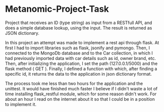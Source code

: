 # Metanomic-Project-Task
Project that receives an ID (type string) as input from a RESTfull API, and does a simple database lookup, using the input. The result is returned as JSON dictionary.

In this project an attempt was made to implement a rest api through flask.
At first I had to import libraries such as flask, jsonify and pymongo.
Then, I connected to the MongoDb database and to the Car collection, in which I had previously imported data with car details such as id, owner brand, etc.
Then, after initializing the application, I set the path (127.0.0.1/5000) and the flask method ( GET ).
Finally, I defined a function with which, after finding a specific id, it returns the data to the application in json dictionary format.

The process took me less than two hours for the application and the unittest.
It would have finished much faster I believe if I didn't waste a lot of time installing flask_restful module, which for some reason didn't work.
For about an hour I read on the internet about it so that I could be in a position to implement it.
